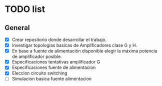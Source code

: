 ﻿# TODO list

## General

- [x] Crear repositorio donde desarrollar el trabajo.
- [x] Investigar topologias basicas de Amplificadores clase G y H.
- [x] En base a fuente de alimentación disponible elegir la máxima potencia de amplificador posible.
- [x] Especificaciones tentativas amplificador G
- [x] Especificaciones fuente de alimentacion
- [x] Eleccion circuito switching
- [ ] Simulacion basica fuente alimentacion